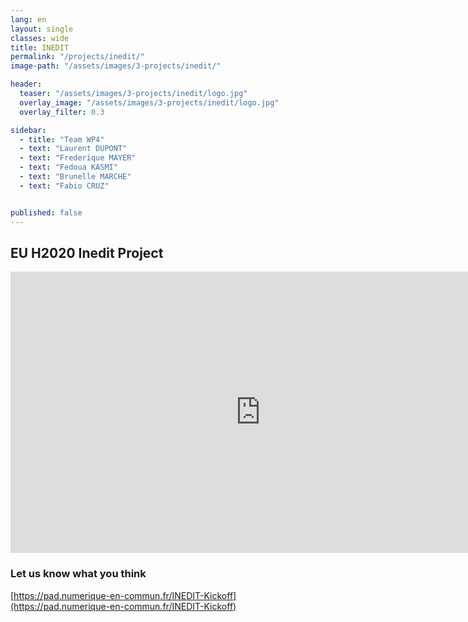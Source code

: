 ```yaml
---
lang: en
layout: single
classes: wide
title: INEDIT
permalink: "/projects/inedit/"
image-path: "/assets/images/3-projects/inedit/"

header:
  teaser: "/assets/images/3-projects/inedit/logo.jpg"
  overlay_image: "/assets/images/3-projects/inedit/logo.jpg"
  overlay_filter: 0.3

sidebar:
  - title: "Team WP4"
  - text: "Laurent DUPONT"  
  - text: "Frederique MAYER"
  - text: "Fedoua KASMI"
  - text: "Brunelle MARCHE"
  - text: "Fabio CRUZ"


published: false    
--- 
```


## EU H2020  Inedit Project


<iframe width="800" height="450" src="https://www.powtoon.com/embed/bXG1pPtGZdn/" frameborder="0"></iframe>




### Let us know what you think

[https://pad.numerique-en-commun.fr/INEDIT-Kickoff](https://pad.numerique-en-commun.fr/INEDIT-Kickoff)



